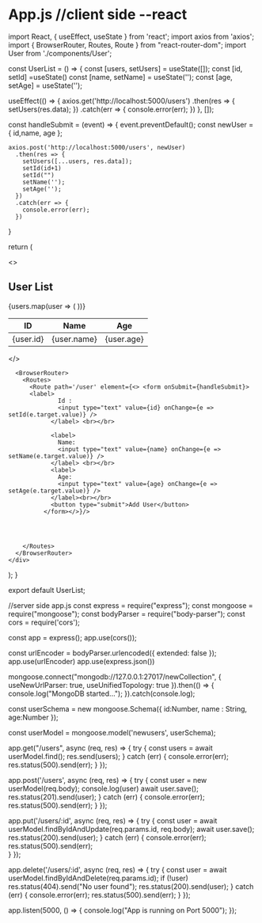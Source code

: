# App.js //client side --react 


import React, { useEffect, useState } from 'react';
import axios from 'axios';
import { BrowserRouter, Routes, Route } from "react-router-dom";
import User from './components/User';

const UserList = () => {
  const [users, setUsers] = useState([]);
  const [id, setId] =useState()
  const [name, setName] = useState('');
  const [age, setAge] = useState('');

  useEffect(() => {
    axios.get('http://localhost:5000/users')
      .then(res => {
        setUsers(res.data);
      })
      .catch(err => {
        console.error(err);
      })
  }, []);

  const handleSubmit = (event) => {
    event.preventDefault();
    const newUser = { id,name, age };
    
    axios.post('http://localhost:5000/users', newUser)
      .then(res => {
        setUsers([...users, res.data]);
        setId(id+1)
        setId("")
        setName('');
        setAge('');
      })
      .catch(err => {
        console.error(err);
      })
  }

  return (
    <div>
      <>
              <h2>User List</h2>
              <table>
                <thead>
                  <tr>
                    <th>ID</th>
                    <th>Name</th>
                    <th>Age</th>
                  </tr>
                </thead>
                <tbody>
                  {users.map(user => (
                    <tr key={user._id}>
                      <td>{user.id}</td>
                      <td>{user.name}</td>
                      <td>{user.age}</td>
                    </tr>
                  ))}
                </tbody>
              </table>
              </>
          
      <BrowserRouter>
        <Routes>
          <Route path='/user' element={<> <form onSubmit={handleSubmit}>
          <label>
                  Id :
                  <input type="text" value={id} onChange={e => setId(e.target.value)} />
                </label> <br></br>
          
                <label>
                  Name:
                  <input type="text" value={name} onChange={e => setName(e.target.value)} />
                </label> <br></br>
                <label>
                  Age:
                  <input type="text" value={age} onChange={e => setAge(e.target.value)} />
                </label><br></br>
                <button type="submit">Add User</button>
              </form></>}/>
          
            
             
         
        </Routes>
      </BrowserRouter>
    </div>
  );
}

export default UserList;
<!---------------------------------------------------------------------------------------------------------------------------------------------------------------->
//server side app.js
const express = require("express");
const mongoose = require("mongoose");
const bodyParser = require("body-parser");
const cors = require('cors'); 

const app = express();
app.use(cors());

const urlEncoder = bodyParser.urlencoded({ extended: false });
app.use(urlEncoder)
app.use(express.json())

mongoose.connect("mongodb://127.0.0.1:27017/newCollection", {
  useNewUrlParser: true,
  useUnifiedTopology: true
}).then(() => {
  console.log("MongoDB started...");
}).catch(console.log);

const userSchema =  new mongoose.Schema({
  id:Number,
  name : String,
  age:Number
});

const userModel = mongoose.model('newusers', userSchema);

app.get("/users", async (req, res) => {
  try {
    const users = await userModel.find();
    res.send(users);
  } catch (err) {
    console.error(err);
    res.status(500).send(err);
  }
});

app.post('/users', async (req, res) => {
  try {
    const user = new userModel(req.body);
    console.log(user)
    await user.save();
    res.status(201).send(user);
  } catch (err) {
    console.error(err);
    res.status(500).send(err);
  }
});

app.put('/users/:id', async (req, res) => {
  try {
    const user = await userModel.findByIdAndUpdate(req.params.id, req.body);
    await user.save();
    res.status(200).send(user);
  } catch (err) {
    console.error(err);
    res.status(500).send(err);  
  }
});

app.delete('/users/:id', async (req, res) => {
  try {
    const user = await userModel.findByIdAndDelete(req.params.id);
    if (!user) res.status(404).send("No user found");
    res.status(200).send(user);
  } catch (err) {
    console.error(err);
    res.status(500).send(err);
  }
});

app.listen(5000, () => {
  console.log("App is running on Port 5000");
});
